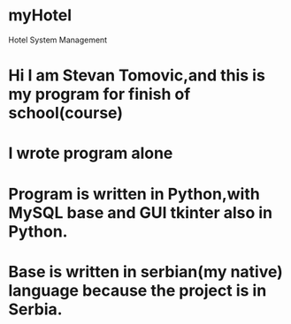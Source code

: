 # myHotel
Hotel System Management
# Hi I am Stevan Tomovic,and this is my program for finish of school(course)
# I wrote program alone
# Program is written in Python,with MySQL base and GUI tkinter also in Python.
# Base is written in serbian(my native) language because the project is in Serbia.
